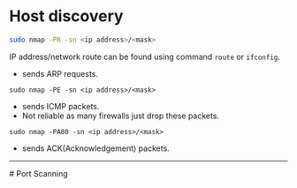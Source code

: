 # Host discovery

```bash
sudo nmap -PR -sn <ip address>/<mask>
```

IP address/network route can be found using command `route` or `ifconfig`.  
- sends ARP requests.

```shell
sudo nmap -PE -sn <ip address>/<mask>
```
- sends ICMP packets.
- Not reliable as many firewalls just drop these packets.

```shell
sudo nmap -PA80 -sn <ip address>/<mask>
```
- sends ACK(Acknowledgement) packets.

  
<hr>
# Port Scanning
